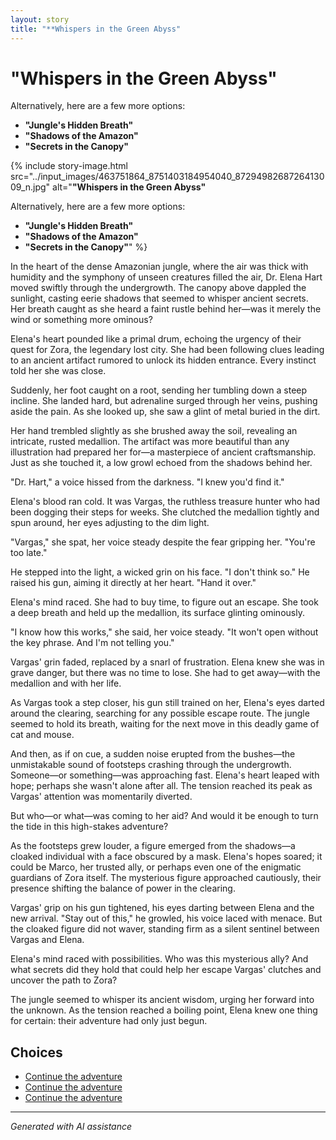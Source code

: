 ```yaml
---
layout: story
title: "**Whispers in the Green Abyss"
---
```


# **"Whispers in the Green Abyss"**

Alternatively, here are a few more options:

* **"Jungle's Hidden Breath"**
* **"Shadows of the Amazon"**
* **"Secrets in the Canopy"**

{% include story-image.html src="../input_images/463751864_8751403184954040_8729498268726413009_n.jpg" alt="**"Whispers in the Green Abyss"**

Alternatively, here are a few more options:

* **"Jungle's Hidden Breath"**
* **"Shadows of the Amazon"**
* **"Secrets in the Canopy"**" %}

In the heart of the dense Amazonian jungle, where the air was thick with humidity and the symphony of unseen creatures filled the air, Dr. Elena Hart moved swiftly through the undergrowth. The canopy above dappled the sunlight, casting eerie shadows that seemed to whisper ancient secrets. Her breath caught as she heard a faint rustle behind her—was it merely the wind or something more ominous?

Elena's heart pounded like a primal drum, echoing the urgency of their quest for Zora, the legendary lost city. She had been following clues leading to an ancient artifact rumored to unlock its hidden entrance. Every instinct told her she was close.

Suddenly, her foot caught on a root, sending her tumbling down a steep incline. She landed hard, but adrenaline surged through her veins, pushing aside the pain. As she looked up, she saw a glint of metal buried in the dirt.

Her hand trembled slightly as she brushed away the soil, revealing an intricate, rusted medallion. The artifact was more beautiful than any illustration had prepared her for—a masterpiece of ancient craftsmanship. Just as she touched it, a low growl echoed from the shadows behind her.

"Dr. Hart," a voice hissed from the darkness. "I knew you'd find it."

Elena's blood ran cold. It was Vargas, the ruthless treasure hunter who had been dogging their steps for weeks. She clutched the medallion tightly and spun around, her eyes adjusting to the dim light.

"Vargas," she spat, her voice steady despite the fear gripping her. "You're too late."

He stepped into the light, a wicked grin on his face. "I don't think so." He raised his gun, aiming it directly at her heart. "Hand it over."

Elena's mind raced. She had to buy time, to figure out an escape. She took a deep breath and held up the medallion, its surface glinting ominously.

"I know how this works," she said, her voice steady. "It won't open without the key phrase. And I'm not telling you."

Vargas' grin faded, replaced by a snarl of frustration. Elena knew she was in grave danger, but there was no time to lose. She had to get away—with the medallion and with her life.

As Vargas took a step closer, his gun still trained on her, Elena's eyes darted around the clearing, searching for any possible escape route. The jungle seemed to hold its breath, waiting for the next move in this deadly game of cat and mouse.

And then, as if on cue, a sudden noise erupted from the bushes—the unmistakable sound of footsteps crashing through the undergrowth. Someone—or something—was approaching fast. Elena's heart leaped with hope; perhaps she wasn't alone after all. The tension reached its peak as Vargas' attention was momentarily diverted.

But who—or what—was coming to her aid? And would it be enough to turn the tide in this high-stakes adventure?

As the footsteps grew louder, a figure emerged from the shadows—a cloaked individual with a face obscured by a mask. Elena's hopes soared; it could be Marco, her trusted ally, or perhaps even one of the enigmatic guardians of Zora itself. The mysterious figure approached cautiously, their presence shifting the balance of power in the clearing.

Vargas' grip on his gun tightened, his eyes darting between Elena and the new arrival. "Stay out of this," he growled, his voice laced with menace. But the cloaked figure did not waver, standing firm as a silent sentinel between Vargas and Elena.

Elena's mind raced with possibilities. Who was this mysterious ally? And what secrets did they hold that could help her escape Vargas' clutches and uncover the path to Zora?

The jungle seemed to whisper its ancient wisdom, urging her forward into the unknown. As the tension reached a boiling point, Elena knew one thing for certain: their adventure had only just begun.


## Choices

* [Continue the adventure](./289641143_5461602423934149_1613512193125880228_n)
* [Continue the adventure](./20221014_153920)
* [Continue the adventure](./20221113_162309)


---
*Generated with AI assistance*
